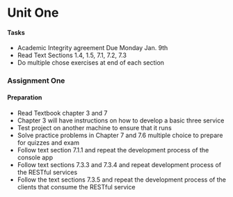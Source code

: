 # Unit One 

#### Tasks 
* Academic Integrity agreement Due Monday Jan. 9th 
* Read Text Sections 1.4, 1.5, 7.1, 7.2, 7.3 
* Do multiple chose exercises at end of each section 

### Assignment One 
#### Preparation 
* Read Textbook chapter 3 and 7 
* Chapter 3 will have instructions on how to develop a basic three service 
* Test project on another machine to ensure that it runs 
* Solve practice problems in Chapter 7 and 7.6 multiple choice to prepare for quizzes and exam 
* Follow text section 7.1.1 and repeat the development process of the console app 
* Follow text sections 7.3.3 and 7.3.4 and repeat development process of the RESTful services 
* Follow the text sections 7.3.5 and repeat the development process of the clients that consume the RESTful service 
